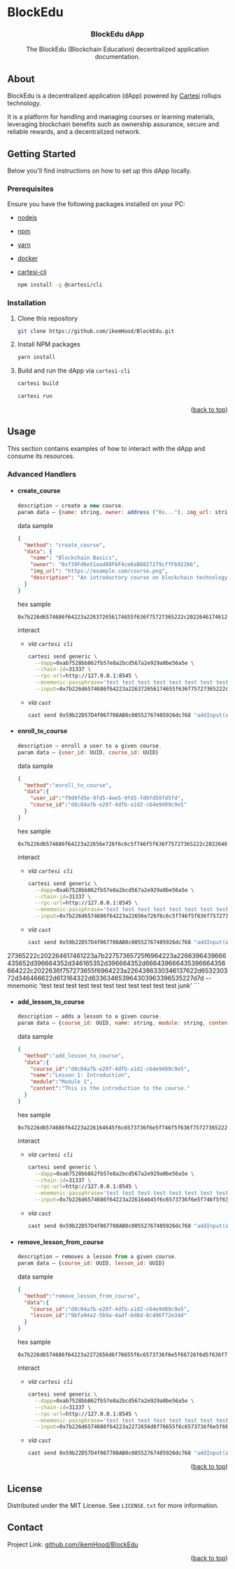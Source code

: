 
# BlockEdu
<h3 align="center">BlockEdu dApp</h3>

<p align="center">
  The BlockEdu (Blockchain Education) decentralized application documentation.
</p>

## About

<p>
  BlockEdu is a decentralized application (dApp) powered by <a href="https://docs.cartesi.io/cartesi-rollups/1.3/">Cartesi</a> rollups technology.
</p>
<p> 
  It is a platform for handling and managing courses or learning materials, leveraging blockchain benefits such as ownership assurance, secure and reliable rewards, and a decentralized network.
</p>

## Getting Started

Below you'll find instructions on how to set up this dApp locally.

### Prerequisites

Ensure you have the following packages installed on your PC:

- [nodejs](https://nodejs.org/en)
- [npm](https://docs.npmjs.com/cli/v10/configuring-npm/install)
- [yarn](https://classic.yarnpkg.com/lang/en/docs/install/#debian-stable)
- [docker](https://docs.docker.com/get-docker/)
- [cartesi-cli](https://docs.cartesi.io/cartesi-rollups/1.3/development/migration/#install-cartesi-cli)

  ```sh
  npm install -g @cartesi/cli
  ```

### Installation

1. Clone this repository

   ```sh
   git clone https://github.com/ikemHood/BlockEdu.git
   ```

2. Install NPM packages

   ```sh
   yarn install
   ```

3. Build and run the dApp via `cartesi-cli`

   ```sh
   cartesi build 
   ```

   ```sh
   cartesi run 
   ```

<p align="right">(<a href="#readme-top">back to top</a>)</p>

## Usage

This section contains examples of how to interact with the dApp and consume its resources.

### Advanced Handlers

* #### create_course

  ```js
  description — create a new course.
  param data — {name: string, owner: address ("0x..."), img_url: string, description: string}
  ```

  data sample

  ```json
  {
    "method": "create_course", 
    "data": {
      "name": "Blockchain Basics",
      "owner": "0xf39Fd6e51aad88F6F4ce6aB8827279cffFb92266",
      "img_url": "https://example.com/course.png",
      "description": "An introductory course on blockchain technology."
    }
  }
  ```

  hex sample

  ``` 
  0x7b226d6574686f64223a226372656174655f636f75727365222c202264617461223a7b226e616d65223a22426c6f636b636861696e20426173696373222c20226f776e6572223a22307866333946643665353161616438384636463463653661423838323732373963666646623932323636222c2022696d675f75726c223a2268747470733a2f2f6578616d706c652e636f6d2f636f757273652e706e67222c20226465736372697074696f6e223a22416e20696e74726f647563746f727920636f75727365206f6e20626c6f636b636861696e20746563686e6f6c6f67792e227d7d
  ```

  interact
  - *via `cartesi cli`*

    ```sh
    cartesi send generic \
      --dapp=0xab7528bb862fb57e8a2bcd567a2e929a0be56a5e \
      --chain-id=31337 \
      --rpc-url=http://127.0.0.1:8545 \
      --mnemonic-passphrase='test test test test test test test test test test test junk' \
      --input=0x7b226d6574686f64223a226372656174655f636f75727365222c202264617461223a7b226e616d65223a22426c6f636b636861696e20426173696373222c20226f776e6572223a22307866333946643665353161616438384636463463653661423838323732373963666646623932323636222c2022696d675f75726c223a2268747470733a2f2f6578616d706c652e636f6d2f636f757273652e706e67222c20226465736372697074696f6e223a22416e20696e74726f647563746f727920636f75727365206f6e20626c6f636b636861696e20746563686e6f6c6f67792e227d7d
    ```

  - *via `cast`*

    ```sh
    cast send 0x59b22D57D4f067708AB0c00552767405926dc768 "addInput(address,bytes)" 0xab7528bb862fb57e8a2bcd567a2e929a0be56a5e 0x7b226d6574686f64223a226372656174655f636f75727365222c202264617461223a7b226e616d65223a22426c6f636b636861696e20426173696373222c20226f776e6572223a22307866333946643665353161616438384636463463653661423838323732373963666646623932323636222c2022696d675f75726c223a2268747470733a2f2f6578616d706c652e636f6d2f636f757273652e706e67222c20226465736372697074696f6e223a22416e20696e74726f647563746f727920636f75727365206f6e20626c6f636b636861696e20746563686e6f6c6f67792e227d7d --mnemonic 'test test test test test test test test test test test junk'
    ```

* #### enroll_to_course

  ```js
  description — enroll a user to a given course.
  param data — {user_id: UUID, course_id: UUID}
  ```

  data sample

  ```json
  {
    "method":"enroll_to_course", 
    "data":{
      "user_id":"f9d9fd5e-9fd5-4ae5-9fd5-fd9fd59fd5fd",
      "course_id":"d8c04a7b-e207-4dfb-a1d2-c64e9d09c9e5"
    }
  }
  ```

  hex sample

  ``` 
  0x7b226d6574686f64223a22656e726f6c6c5f746f5f636f75727365222c202264617461223a7b22757365725f6964223a2266396439666435652d396664352d346165352d396664352d666439666435396664356664222c2022636f757273655f6964223a2264386330346137622d653230372d346466622d613164322d633634653964303963396535227d7d
  ```

  interact
  - *via `cartesi cli`*

    ```sh
    cartesi send generic \
      --dapp=0xab7528bb862fb57e8a2bcd567a2e929a0be56a5e \
      --chain-id=31337 \
      --rpc-url=http://127.0.0.1:8545 \
      --mnemonic-passphrase='test test test test test test test test test test test junk' \
      --input=0x7b226d6574686f64223a22656e726f6c6c5f746f5f636f75727365222c202264617461223a7b22757365725f6964223a2266396439666435652d396664352d346165352d396664352d666439666435396664356664222c2022636f757273655f6964223a2264386330346137622d653230372d346466622d613164322d633634653964303963396535227d7d
    ```

  - *via `cast`*

    ```sh
    cast send 0x59b22D57D4f067708AB0c00552767405926dc768 "addInput(address,bytes)" 0xab7528bb862fb57e8a2bcd567a2e929a0be56a5e 0x7b226d6574686f64223a22656e726f6c6c5f746f5f636f757

27365222c202264617461223a7b22757365725f6964223a2266396439666435652d396664352d346165352d396664352d666439666435396664356664222c2022636f757273655f6964223a2264386330346137622d653230372d346466622d613164322d633634653964303963396535227d7d --mnemonic 'test test test test test test test test test test test junk'
    ```

* #### add_lesson_to_course

  ```js
  description — adds a lesson to a given course.
  param data — {course_id: UUID, name: string, module: string, content: string}
  ```

  data sample

  ```json
  {
    "method":"add_lesson_to_course", 
    "data":{
      "course_id":"d8c04a7b-e207-4dfb-a1d2-c64e9d09c9e5",
      "name":"Lesson 1: Introduction",
      "module":"Module 1",
      "content":"This is the introduction to the course."
    }
  }
  ```

  hex sample

  ``` 
  0x7b226d6574686f64223a226164645f6c6573736f6e5f746f5f636f75727365222c202264617461223a7b22636f757273655f6964223a2264386330346137622d653230372d346466622d613164322d633634653964303963396535222c20226e616d65223a224c6573736f6e203a20496e74726f64756374696f6e222c20226d6f64756c65223a224d6f64756c652031222c2022636f6e74656e74223a22546869732069732074686520696e74726f64756374696f6e20746f2074686520636f757273652e227d7d
  ```

  interact
  - *via `cartesi cli`*

    ```sh
    cartesi send generic \
      --dapp=0xab7528bb862fb57e8a2bcd567a2e929a0be56a5e \
      --chain-id=31337 \
      --rpc-url=http://127.0.0.1:8545 \
      --mnemonic-passphrase='test test test test test test test test test test test junk' \
      --input=0x7b226d6574686f64223a226164645f6c6573736f6e5f746f5f636f75727365222c202264617461223a7b22636f757273655f6964223a2264386330346137622d653230372d346466622d613164322d633634653964303963396535222c20226e616d65223a224c6573736f6e203a20496e74726f64756374696f6e222c20226d6f64756c65223a224d6f64756c652031222c2022636f6e74656e74223a22546869732069732074686520696e74726f64756374696f6e20746f2074686520636f757273652e227d7d
    ```

  - *via `cast`*

    ```sh
    cast send 0x59b22D57D4f067708AB0c00552767405926dc768 "addInput(address,bytes)" 0xab7528bb862fb57e8a2bcd567a2e929a0be56a5e 0x7b226d6574686f64223a226164645f6c6573736f6e5f746f5f636f75727365222c202264617461223a7b22636f757273655f6964223a2264386330346137622d653230372d346466622d613164322d633634653964303963396535222c20226e616d65223a224c6573736f6e203a20496e74726f64756374696f6e222c20226d6f64756c65223a224d6f64756c652031222c2022636f6e74656e74223a22546869732069732074686520696e74726f64756374696f6e20746f2074686520636f757273652e227d7d --mnemonic 'test test test test test test test test test test test junk'
    ```

* #### remove_lesson_from_course

  ```js
  description — removes a lesson from a given course.
  param data — {course_id: UUID, lesson_id: UUID}
  ```

  data sample

  ```json
  {
    "method":"remove_lesson_from_course",
    "data":{
      "course_id":"d8c04a7b-e207-4dfb-a1d2-c64e9d09c9e5",
      "lesson_id":"9bfa94a2-5b9a-4adf-bd8d-8c496f72e34d"
    }
  }
  ```

  hex sample

  ``` 
  0x7b226d6574686f64223a2272656d6f76655f6c6573736f6e5f66726f6d5f636f75727365222c202264617461223a7b22636f757273655f6964223a2264386330346137622d653230372d346466622d613164322d633634653964303963396535222c20226c6573736f6e5f6964223a2239626661393461322d356239612d346164662d626438642d386334393666373265333464227d7d
  ```

  interact
  - *via `cartesi cli`*

    ```sh
    cartesi send generic \
      --dapp=0xab7528bb862fb57e8a2bcd567a2e929a0be56a5e \
      --chain-id=31337 \
      --rpc-url=http://127.0.0.1:8545 \
      --mnemonic-passphrase='test test test test test test test test test test test junk' \
      --input=0x7b226d6574686f64223a2272656d6f76655f6c6573736f6e5f66726f6d5f636f75727365222c202264617461223a7b22636f757273655f6964223a2264386330346137622d653230372d346466622d613164322d633634653964303963396535222c20226c6573736f6e5f6964223a2239626661393461322d356239612d346164662d626438642d386334393666373265333464227d7d
    ```

  - *via `cast`*

    ```sh
    cast send 0x59b22D57D4f067708AB0c00552767405926dc768 "addInput(address,bytes)" 0xab7528bb862fb57e8a2bcd567a2e929a0be56a5e 0x7b226d6574686f64223a2272656d6f76655f6c6573736f6e5f66726f6d5f636f75727365222c202264617461223a7b22636f757273655f6964223a2264386330346137622d653230372d346466622d613164322d633634653964303963396535222c20226c6573736f6e5f6964223a2239626661393461322d356239612d346164662d626438642d386334393666373265333464227d7d --mnemonic 'test test test test test test test test test test test junk'
    ```

<p align="right">(<a href="#readme-top">back to top</a>)</p>

## License

Distributed under the MIT License. See `LICENSE.txt` for more information.

## Contact

Project Link: [github.com/ikemHood/BlockEdu](https://github.com/ikemHood/BlockEdu)

<p align="right">(<a href="#readme-top">back to top</a>)</p>
